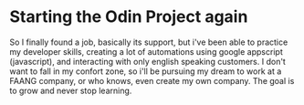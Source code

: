 # Starting the Odin Project again

So I finally found a job, basically its support, but i've been able to practice my developer skills, creating a lot of automations using google appscript (javascript), and interacting with only english speaking customers. I don't want to fall in my confort zone, so i'll be pursuing my dream to work at a FAANG company, or who knows, even create my own company. The goal is to grow and never stop learning.